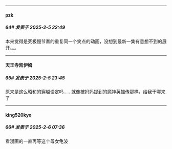 ﻿
*****

####  pzk  
##### 64#       发表于 2025-2-5 22:49

本来觉得是究极慢节奏的重复同一个笑点的动画，没想到最新一集有意想不到的展开。。。


*****

####  天王寺凯伊姆  
##### 65#       发表于 2025-2-5 23:45

原来是这么昭和的穿越设定吗......就像被妈妈提到的魔神英雄传那样，给我干哪来了


*****

####  king520kyo  
##### 66#       发表于 2025-2-6 07:36

看漫画的一直再等这个母女龟波

